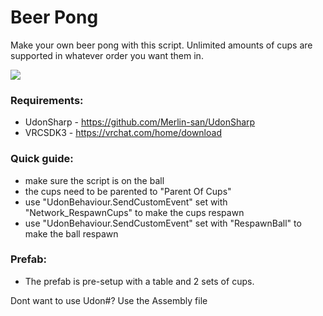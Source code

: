 # Beer Pong

Make your own beer pong with this script. Unlimited amounts of cups are supported in whatever order you want them in.

![](https://github.com/ChildoftheBeast/Udon/blob/master/Games/Beerpong/beer%20pong.png)

### Requirements:
- UdonSharp - https://github.com/Merlin-san/UdonSharp
- VRCSDK3 - https://vrchat.com/home/download

### Quick guide:
- make sure the script is on the ball
- the cups need to be parented to "Parent Of Cups"
- use "UdonBehaviour.SendCustomEvent" set with "Network_RespawnCups" to make the cups respawn
- use "UdonBehaviour.SendCustomEvent" set with "RespawnBall" to make the ball respawn

### Prefab:
- The prefab is pre-setup with a table and 2 sets of cups.


Dont want to use Udon#? Use the Assembly file
